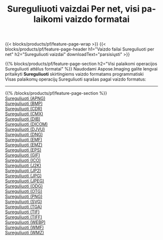 ﻿---
title: Sureguliuoti vaizdai Per net, visi palaikomi vaizdo formatai 
weight: 3920
url: /lt/net/adjust 
lang: lt
langdirlevel: 2
locales: zh-hans,ja,it,ru,de,es,fr,nl,id,lt,pl,pt,vi,tr,ko,zh-hant,ar,hi,th,sv,cs,uk,he
description: Naudodami Aspose.Imaging galite lengvai sukurti Sureguliuoti vaizdus per net
---

{{< blocks/products/pf/feature-page-wrap >}}
{{< blocks/products/pf/feature-page-header h1="Vaizdo failai Sureguliuoti per net" h2="Sureguliuoti vaizdai" downloadText="parsisiųsti" >}}


{{% blocks/products/pf/feature-page-section  h2="Visi palaikomi operacijos Sureguliuoti attēlus formatai" %}}
Naudodami Aspose.Imaging galite lengvai pritaikyti **Sureguliuoti** skirtingiems vaizdo formatams programmatiski
<br/>
Visas palaikomų operacijų Sureguliuoti sąrašas pagal vaizdo formatus:
<hr/>
{{% /blocks/products/pf/feature-page-section %}}
<div class="container-fluid productfamilypage bg-gray">
    <div class="convertypes bg-gray agp-content section">
        <div class="container">
		<div class="row other-converters">
		    <div class='col-md-2 other-converter remove-lp remove-rp'><a href="/imaging/lt/net/adjust/apng" >Sureguliuoti (APNG)</a></div><div class='col-md-2 other-converter remove-lp remove-rp'><a href="/imaging/lt/net/adjust/bmp" >Sureguliuoti (BMP)</a></div><div class='col-md-2 other-converter remove-lp remove-rp'><a href="/imaging/lt/net/adjust/cdr" >Sureguliuoti (CDR)</a></div><div class='col-md-2 other-converter remove-lp remove-rp'><a href="/imaging/lt/net/adjust/cmx" >Sureguliuoti (CMX)</a></div><div class='col-md-2 other-converter remove-lp remove-rp'><a href="/imaging/lt/net/adjust/dib" >Sureguliuoti (DIB)</a></div><div class='col-md-2 other-converter remove-lp remove-rp'><a href="/imaging/lt/net/adjust/dicom" >Sureguliuoti (DICOM)</a></div><div class='col-md-2 other-converter remove-lp remove-rp'><a href="/imaging/lt/net/adjust/djvu" >Sureguliuoti (DJVU)</a></div><div class='col-md-2 other-converter remove-lp remove-rp'><a href="/imaging/lt/net/adjust/dng" >Sureguliuoti (DNG)</a></div><div class='col-md-2 other-converter remove-lp remove-rp'><a href="/imaging/lt/net/adjust/emf" >Sureguliuoti (EMF)</a></div><div class='col-md-2 other-converter remove-lp remove-rp'><a href="/imaging/lt/net/adjust/emz" >Sureguliuoti (EMZ)</a></div><div class='col-md-2 other-converter remove-lp remove-rp'><a href="/imaging/lt/net/adjust/eps" >Sureguliuoti (EPS)</a></div><div class='col-md-2 other-converter remove-lp remove-rp'><a href="/imaging/lt/net/adjust/gif" >Sureguliuoti (GIF)</a></div><div class='col-md-2 other-converter remove-lp remove-rp'><a href="/imaging/lt/net/adjust/ico" >Sureguliuoti (ICO)</a></div><div class='col-md-2 other-converter remove-lp remove-rp'><a href="/imaging/lt/net/adjust/j2k" >Sureguliuoti (J2K)</a></div><div class='col-md-2 other-converter remove-lp remove-rp'><a href="/imaging/lt/net/adjust/jp2" >Sureguliuoti (JP2)</a></div><div class='col-md-2 other-converter remove-lp remove-rp'><a href="/imaging/lt/net/adjust/jpg" >Sureguliuoti (JPG)</a></div><div class='col-md-2 other-converter remove-lp remove-rp'><a href="/imaging/lt/net/adjust/jpeg" >Sureguliuoti (JPEG)</a></div><div class='col-md-2 other-converter remove-lp remove-rp'><a href="/imaging/lt/net/adjust/odg" >Sureguliuoti (ODG)</a></div><div class='col-md-2 other-converter remove-lp remove-rp'><a href="/imaging/lt/net/adjust/otg" >Sureguliuoti (OTG)</a></div><div class='col-md-2 other-converter remove-lp remove-rp'><a href="/imaging/lt/net/adjust/png" >Sureguliuoti (PNG)</a></div><div class='col-md-2 other-converter remove-lp remove-rp'><a href="/imaging/lt/net/adjust/svg" >Sureguliuoti (SVG)</a></div><div class='col-md-2 other-converter remove-lp remove-rp'><a href="/imaging/lt/net/adjust/tga" >Sureguliuoti (TGA)</a></div><div class='col-md-2 other-converter remove-lp remove-rp'><a href="/imaging/lt/net/adjust/tif" >Sureguliuoti (TIF)</a></div><div class='col-md-2 other-converter remove-lp remove-rp'><a href="/imaging/lt/net/adjust/tiff" >Sureguliuoti (TIFF)</a></div><div class='col-md-2 other-converter remove-lp remove-rp'><a href="/imaging/lt/net/adjust/webp" >Sureguliuoti (WEBP)</a></div><div class='col-md-2 other-converter remove-lp remove-rp'><a href="/imaging/lt/net/adjust/wmf" >Sureguliuoti (WMF)</a></div><div class='col-md-2 other-converter remove-lp remove-rp'><a href="/imaging/lt/net/adjust/wmz" >Sureguliuoti (WMZ)</a></div>
                </div>
        </div>
    </div>
</div>
<br/>


